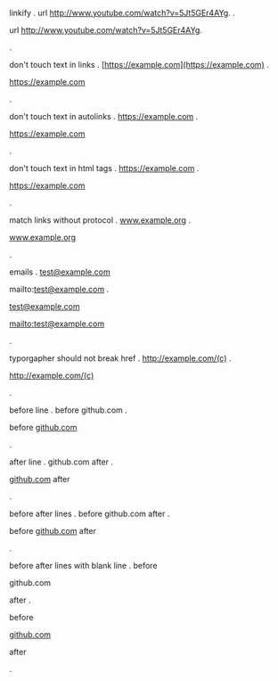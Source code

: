 linkify
.
url http://www.youtube.com/watch?v=5Jt5GEr4AYg.
.
<p>url <a href="http://www.youtube.com/watch?v=5Jt5GEr4AYg">http://www.youtube.com/watch?v=5Jt5GEr4AYg</a>.</p>
.


don't touch text in links
.
[https://example.com](https://example.com)
.
<p><a href="https://example.com">https://example.com</a></p>
.


don't touch text in autolinks
.
<https://example.com>
.
<p><a href="https://example.com">https://example.com</a></p>
.


don't touch text in html <a> tags
.
<a href="https://example.com">https://example.com</a>
.
<p><a href="https://example.com">https://example.com</a></p>
.


match links without protocol
.
www.example.org
.
<p><a href="http://www.example.org">www.example.org</a></p>
.


emails
.
test@example.com

mailto:test@example.com
.
<p><a href="mailto:test@example.com">test@example.com</a></p>
<p><a href="mailto:test@example.com">mailto:test@example.com</a></p>
.


typorgapher should not break href
.
http://example.com/(c)
.
<p><a href="http://example.com/(c)">http://example.com/(c)</a></p>
.

before line
.
before
github.com
.
<p>before
<a href="http://github.com">github.com</a></p>
.

after line
.
github.com
after
.
<p><a href="http://github.com">github.com</a>
after</p>
.

before after lines
.
before
github.com
after
.
<p>before
<a href="http://github.com">github.com</a>
after</p>
.

before after lines with blank line
.
before

github.com

after
.
<p>before</p>
<p><a href="http://github.com">github.com</a></p>
<p>after</p>
.